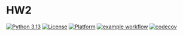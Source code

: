 # HW2
[![Python 3.13](https://img.shields.io/badge/language-Python%203.13-green)](https://www.python.org)
[![License](https://img.shields.io/badge/license-Apache%202.0-blue)](https://opensource.org/licenses/Apache-2.0)
[![Platform](https://img.shields.io/badge/platform-Linux-red)](https://www.linux.org)
[![example workflow](https://github.com/CSC-510-SE-IPV/HW1/actions/workflows/testing.yml/badge.svg)](https://github.com/CSC-510-SE-IPV/HW2/actions/workflows/testing.yml)
[![codecov](https://codecov.io/gh/CSC-510-SE-IPV/HW2/branch/main/graph/badge.svg)](https://codecov.io/gh/CSC-510-SE-IPV/HW2)